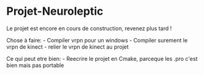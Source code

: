 # Projet-Neuroleptic

Le projet est encore en cours de construction, revenez plus tard !


Chose à faire:
    - Compiler vrpn pour un windows 
    - Compiler surement le vrpn de kinect
    - relier le vrpn de kinect au projet
    
Ce qui peut etre bien:
    - Reecrire le projet en Cmake, parceque les .pro c'est bien mais pas portable
